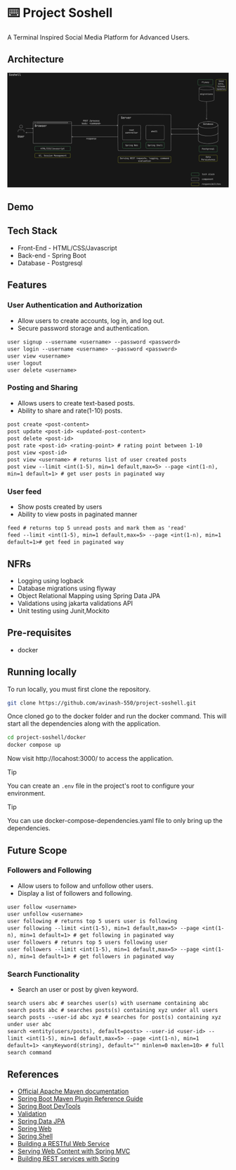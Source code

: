 # ⌨️ Project Soshell
A Terminal Inspired Social Media Platform for Advanced Users.

## Architecture
![Alt text](docs/architecture.png)
## Demo

## Tech Stack
- Front-End - HTML/CSS/Javascript
- Back-end - Spring Boot
- Database - Postgresql
  
## Features
### User Authentication and Authorization
 - Allow users to create accounts, log in, and log out.
 - Secure password storage and authentication.

```
user signup --username <username> --password <password>
user login --username <username> --password <password>
user view <username>
user logout
user delete <username>
```

### Posting and Sharing
 - Allows users to create text-based posts.
 - Ability to share and rate(1-10) posts.

```
post create <post-content>
post update <post-id> <updated-post-content>
post delete <post-id>
post rate <post-id> <rating-point> # rating point between 1-10
post view <post-id>
post view <username> # returns list of user created posts
post view --limit <int(1-5), min=1 default,max=5> --page <int(1-n), min=1 default=1> # get user posts in paginated way
```
### User feed
 - Show posts created by users
 - Ability to view posts in paginated manner

```
feed # returns top 5 unread posts and mark them as 'read'
feed --limit <int(1-5), min=1 default,max=5> --page <int(1-n), min=1 default=1># get feed in paginated way
```

## NFRs
 - Logging using logback
 - Database migrations using flyway
 - Object Relational Mapping using Spring Data JPA 
 - Validations using jakarta validations API
 - Unit testing using Junit,Mockito

## Pre-requisites

  - docker

## Running locally

To run locally, you must first clone the repository. 
```bash
git clone https://github.com/avinash-550/project-soshell.git
```

Once cloned go to the docker folder and run the docker command. This will start all the dependencies along with the application. 
```bash
cd project-soshell/docker
docker compose up
```

Now visit http://locahost:3000/ to access the application.



> [!TIP]
> You can create an `.env` file in the project's root to configure your environment.

> [!TIP]
> You can use docker-compose-dependencies.yaml file to only bring up the dependencies.

## Future Scope
### Followers and Following
 - Allow users to follow and unfollow other users.
 - Display a list of followers and following. 

```
user follow <username>
user unfollow <username>
user following # returns top 5 users user is following
user following --limit <int(1-5), min=1 default,max=5> --page <int(1-n), min=1 default=1> # get following in paginated way
user followers # retunrs top 5 users following user
user followers --limit <int(1-5), min=1 default,max=5> --page <int(1-n), min=1 default=1> # get followers in paginated way
```


### Search Functionality
 - Search an user or post by given keyword.

```
search users abc # searches user(s) with username containing abc
search posts abc # searches posts(s) containing xyz under all users
search posts --user-id abc xyz # searches for post(s) containing xyz under user abc
search <entity(users/posts), default=posts> --user-id <user-id> --limit <int(1-5), min=1 default,max=5> --page <int(1-n), min=1 default=1> <anyKeyword(string), default="" minlen=0 maxlen=10> # full search command
```

## References
* [Official Apache Maven documentation](https://maven.apache.org/guides/index.html)
* [Spring Boot Maven Plugin Reference Guide](https://docs.spring.io/spring-boot/docs/3.2.1/maven-plugin/reference/html/)
* [Spring Boot DevTools](https://docs.spring.io/spring-boot/docs/3.2.1/reference/htmlsingle/index.html#using.devtools)
* [Validation](https://docs.spring.io/spring-boot/docs/3.2.1/reference/htmlsingle/index.html#io.validation)
* [Spring Data JPA](https://spring.io/projects/spring-data-jpa/)
* [Spring Web](https://docs.spring.io/spring-boot/docs/3.2.1/reference/htmlsingle/index.html#web)
* [Spring Shell](https://spring.io/projects/spring-shell)
* [Building a RESTful Web Service](https://spring.io/guides/gs/rest-service/)
* [Serving Web Content with Spring MVC](https://spring.io/guides/gs/serving-web-content/)
* [Building REST services with Spring](https://spring.io/guides/tutorials/rest/)